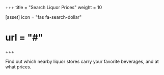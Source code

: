 +++
title = "Search Liquor Prices"
weight = 10

[asset]
  icon = "fas fa-search-dollar"
#  url = "#"
+++

Find out which nearby liquor stores carry your favorite beverages, and at what prices.

